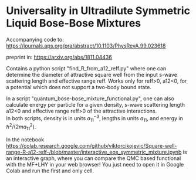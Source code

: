 # Universality in Ultradilute Symmetric Liquid Bose-Bose Mixtures
Accompanying code to:  https://journals.aps.org/pra/abstract/10.1103/PhysRevA.99.023618

preprint in: https://arxiv.org/abs/1811.04436

Contains a python script "find_R_from_a12_reff.py" where one can determine the diameter of attractive square well from the input s-wave scattering length and effective range reff. Works only for reff>0, a12<0, for a potential which does not support a two-body bound state.  



In a script "quantum_bose-bose_mixture_functional.py", one can also calculate energy per particle for a given density, s-wave scattering length a12<0 and effective range reff>0 of the attractive interactions.  
In both scripts, density is in units $a_{11}^{-3}$, lengths in units $a_{11}$, and energy in $\hbar^2 / (2 m a_{11}^2)$.  

In the notebook https://colab.research.google.com/github/viktorcikojevic/Square-well-range-R-a12-reff-/blob/master/interactive_eos_symmetric_mixture.ipynb is an interactive graph, where you can compare the QMC based functional with the MF+LHY in your web browser! You just need to open it in Google Colab and run the first and only cell.
